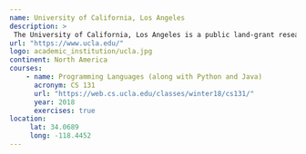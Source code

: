 ```yaml
---
name: University of California, Los Angeles 
description: >
 The University of California, Los Angeles is a public land-grant research university in Los Angeles, California.
url: "https://www.ucla.edu/"
logo: academic_institution/ucla.jpg
continent: North America
courses:
    - name: Programming Languages (along with Python and Java)
      acronym: CS 131
      url: "https://web.cs.ucla.edu/classes/winter18/cs131/"
      year: 2018
      exercises: true
location:
     lat: 34.0689
     long: -118.4452
---
```

